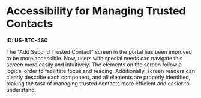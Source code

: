 # Accessibility for Managing Trusted Contacts

**ID: US-BTC-460**

The "Add Second Trusted Contact" screen in the portal has been improved to be more accessible. Now, users with special needs can navigate this screen more easily and intuitively. The elements on the screen follow a logical order to facilitate focus and reading. Additionally, screen readers can clearly describe each component, and all elements are properly identified, making the task of managing trusted contacts more efficient and easier to understand.